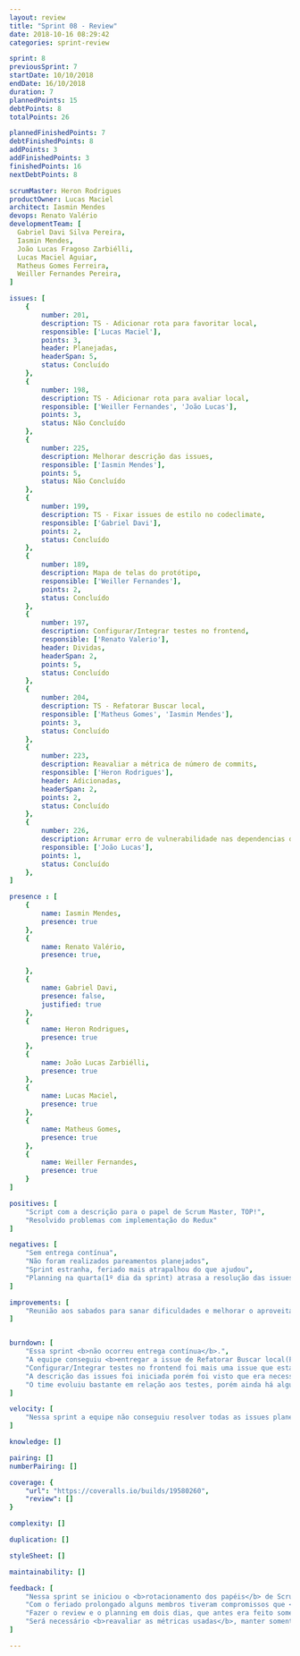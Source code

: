 ```yaml
---
layout: review
title: "Sprint 08 - Review"
date: 2018-10-16 08:29:42
categories: sprint-review

sprint: 8
previousSprint: 7
startDate: 10/10/2018
endDate: 16/10/2018
duration: 7
plannedPoints: 15
debtPoints: 8
totalPoints: 26

plannedFinishedPoints: 7
debtFinishedPoints: 8
addPoints: 3
addFinishedPoints: 3
finishedPoints: 16
nextDebtPoints: 8

scrumMaster: Heron Rodrigues
productOwner: Lucas Maciel
architect: Iasmin Mendes
devops: Renato Valério
developmentTeam: [
  Gabriel Davi Silva Pereira,
  Iasmin Mendes,
  João Lucas Fragoso Zarbiélli,
  Lucas Maciel Aguiar,
  Matheus Gomes Ferreira,
  Weiller Fernandes Pereira,
]

issues: [
    {
        number: 201,
        description: TS - Adicionar rota para favoritar local,
        responsible: ['Lucas Maciel'],
        points: 3,
        header: Planejadas,
        headerSpan: 5,
        status: Concluído
    },
    {
        number: 198,
        description: TS - Adicionar rota para avaliar local,
        responsible: ['Weiller Fernandes', 'João Lucas'],
        points: 3,
        status: Não Concluído
    },
    {
        number: 225,
        description: Melhorar descrição das issues,
        responsible: ['Iasmin Mendes'],
        points: 5,
        status: Não Concluído
    },
    {
        number: 199,
        description: TS - Fixar issues de estilo no codeclimate,
        responsible: ['Gabriel Davi'],
        points: 2,
        status: Concluído
    },
    {
        number: 189,
        description: Mapa de telas do protótipo,
        responsible: ['Weiller Fernandes'],
        points: 2,
        status: Concluído
    },
    {
        number: 197,
        description: Configurar/Integrar testes no frontend,
        responsible: ['Renato Valerio'],
        header: Dividas,
        headerSpan: 2,
        points: 5,
        status: Concluído
    },
    {
        number: 204,
        description: TS - Refatorar Buscar local,
        responsible: ['Matheus Gomes', 'Iasmin Mendes'],
        points: 3,
        status: Concluído
    },
    {
        number: 223,
        description: Reavaliar a métrica de número de commits,
        responsible: ['Heron Rodrigues'],
        header: Adicionadas,
        headerSpan: 2,
        points: 2,
        status: Concluído
    },
    {
        number: 226,
        description: Arrumar erro de vulnerabilidade nas dependencias de GemFile,
        responsible: ['João Lucas'],
        points: 1,
        status: Concluído
    },
]

presence : [
    {
        name: Iasmin Mendes,
        presence: true
    },
    {
        name: Renato Valério,
        presence: true,

    },
    {
        name: Gabriel Davi,
        presence: false,
        justified: true
    },
    {
        name: Heron Rodrigues,
        presence: true
    },
    {
        name: João Lucas Zarbiélli,
        presence: true
    },
    {
        name: Lucas Maciel,
        presence: true
    },
    {
        name: Matheus Gomes,
        presence: true
    },
    {
        name: Weiller Fernandes,
        presence: true
    }
]

positives: [
    "Script com a descrição para o papel de Scrum Master, TOP!",
    "Resolvido problemas com implementação do Redux"
]

negatives: [
    "Sem entrega contínua",
    "Não foram realizados pareamentos planejados",
    "Sprint estranha, feriado mais atrapalhou do que ajudou",
    "Planning na quarta(1º dia da sprint) atrasa a resolução das issues"
]

improvements: [
    "Reunião aos sabados para sanar dificuldades e melhorar o aproveitamento da equipe."
]


burndown: [
    "Essa sprint <b>não ocorreu entrega contínua</b>.",
    "A equipe conseguiu <b>entregar a issue de Refatorar Buscar local(Frontend)</b> que ja vinha de débito da sprint 7. Dificuldade com a <b>implementação do Redux no problema de uso da variavel 'locals'</b>, para uma melhor mantenabilidade do código, foi a principal causa para a demora na conclusão da issue.",
    "Configurar/Integrar testes no frontend foi mais uma issue que estava como débito e <b>também foi entregue</b>. A equipe conseguiu se <b>adaptar às tecnologias</b> para resolver a tarefa.",
    "A descrição das issues foi iniciada porém foi visto que era necessário <b>quebrar o backlog em issues menores</b>, então não foi possivel concluir a issue.",
    "O time evoluiu bastante em relação aos testes, porém ainda há algumas dificuldades. <b>A issue Adicionar rota para avaliar local ficou faltando teste de request</b>, ficará como debito para proxíma sprint.",
]

velocity: [
    "Nessa sprint a equipe não conseguiu resolver todas as issues planejadas e o velocity caiu para 22,5. A equipe entregou as issues que vinham como débito porém devido aos problemas com pareamento, teste e em quebrar o backlog, duas issue ficarão como débito."
]

knowledge: []

pairing: []
numberPairing: []

coverage: {
    "url": "https://coveralls.io/builds/19580260",
    "review": []
}

complexity: []

duplication: []

styleSheet: []

maintainability: []

feedback: [
    "Nessa sprint se iniciou o <b>rotacionamento dos papéis</b> de Scrum Master(Heron Rodrigues) e PO(Lucas Maciel). Foi feito um <b>script</b> que ajudou bastante na realização do papel de Scrum Master.",
    "Com o feriado prolongado alguns membros tiveram compromissos que <b>acabaram prejudicando</b> na realização dos pareamentos e na entrega das issues.",
    "Fazer o review e o planning em dois dias, que antes era feito somente na terça, trouxe melhoras no planejamento da sprint. Porém a equipe acabou sentindo esse <b>dia a menos</b>, que é usado para fazer o planning, na realização das tarefas.",
    "Será necessário <b>reavaliar as métricas usadas</b>, manter somente as métricas que ainda são relevantes para equipe."
]

---
```

